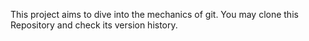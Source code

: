 This project aims to dive into the mechanics of git.
You may clone this Repository and check its version history.